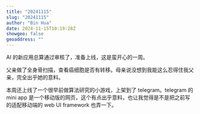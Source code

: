 ```yaml
---
title: "20241115"
slug: "20241115"
author: "Bin Hua"
date: 2024-11-15T10:19:28Z
showgeo: false
geoaddress: ""
---
```


AI 的新应用总算通过审核了，准备上线，这是蛮开心的一周。

父亲做了全身骨扫描，查看癌细胞是否有转移。母亲说没想到我能这么忍得住我父亲，完全出乎她的意料。

本周还上线了一个很早前做算法研究的小游戏，上架到了 telegram。telegram 的 mini app 是一个移动版的网页，这个有点出乎意料，也让我觉得是不是把之前写的适配移动端的 web UI framework 也弄一下。